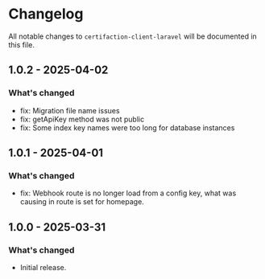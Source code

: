 # Changelog

All notable changes to `certifaction-client-laravel` will be documented in this file.

## 1.0.2 - 2025-04-02
### What's changed
- fix: Migration file name issues
- fix: getApiKey method was not public
- fix: Some index key names were too long for database instances

## 1.0.1 - 2025-04-01
### What's changed
- fix: Webhook route is no longer load from a config key, what was causing in route is set for homepage.

## 1.0.0 - 2025-03-31
### What's changed
- Initial release.
